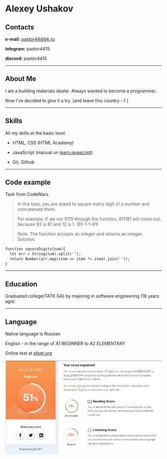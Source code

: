 # **Alexey Ushakov**

## **Contacts**

**e-mail:** pastor44@bk.ru

**telegram:** pastor4415

**discord:** pastor4415

*******


## **About Me**

I am a building materials dealer.
Always wanted to become a programmer.

Now I've decided to give it a try. (and leave this country :-) )

-------------------

## **Skills**

All my skills at the basic level.

* HTML, CSS (HTML Academy)

* JavaScript (manual on [learn.javascript](https://learn.javascript.ru/))

* Git, Github
  
----------
## **Code example**

Task from CodeWars.

>In this kata, you are asked to square every digit of a number and concatenate them.
>
>For example, if we run 9119 through the function, 811181 will come out, because 92 is 81 and 12 is 1. (81-1-1-81)
>
>Note: The function accepts an integer and returns an integer.
Solution.


```
function squareDigits(num){
  let arr = String(num).split('');  
  return Number(arr.map(item => item *= item).join(''));
}
```


-----------
## **Education**

Graduated college(TATK GА) by majoring in software engineering (18 years ago).

---------

## **Language**

Native language is Russian

Englisn - in the range of A1 BEGINNER to A2 ELEMENTARY

Online test at [efset.org](https://www.efset.org/quick-check/)


![screenshot with result test](eng_test.jpg)